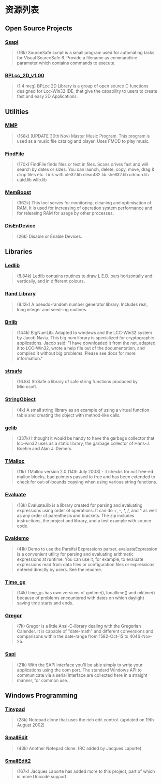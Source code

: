 # 资源列表

## Open Source Projects

### [Ssapi](https://github.com/f0ghua/lccReferenceBook/tree/master/src/Ssapi)
> (16k) SourceSafe script is a small program used for automating tasks for Visual SourceSafe 6. Provide a filename as commandline parameter which contains commands to execute.

### [BPLcc_2D_v1.00](https://github.com/f0ghua/lccReferenceBook/tree/master/src/BPLcc_2D_v1.00)
> (1.4 meg) BPLcc 2D Library is a group of open source C functions designed for Lcc-Win32 IDE, that give the cabapility to users to create fast and easy 2D Applications.

## Utilities

### [MMP](https://github.com/f0ghua/lccReferenceBook/tree/master/src/MMP)
> (158k) (UPDATE 30th Nov) Master Music Program. This program is used as a music file catalog and player. Uses FMOD to play music.

### [FindFile](https://github.com/f0ghua/lccReferenceBook/tree/master/src/FindFile)
> (170k) FindFile finds files or text in files. Scans drives fast and will search by dates or sizes. You can launch, delete, copy, move, drag & drop files etc. Link with ole32.lib oleaut32.lib shell32.lib urlmon.lib uuid.lib wlib.lib

### [MemBoost](https://github.com/f0ghua/lccReferenceBook/tree/master/src/MemBoost)
> (362k) This tool serves for monitoring, cleaning and optimisation of RAM. It is used for increasing of operation system performance and for releasing RAM for usage by other processes.

### [DisEnDevice](https://github.com/f0ghua/lccReferenceBook/tree/master/src/DisEnDevice)
> (26k) Disable or Enable Devices.

## Libraries

### [Ledlib](https://github.com/f0ghua/lccReferenceBook/tree/master/src/leds)
> (8.84k) Ledlib contains routines to draw L.E.D. bars horizontally and vertically, and in different colours.

### [Rand Library](https://github.com/f0ghua/lccReferenceBook/tree/master/src/rand)
> (8.12k) A pseudo-random number generator library. Includes real, long integer and seed-ing routines.

### [Bnlib](https://github.com/f0ghua/lccReferenceBook/tree/master/src/bnlib)
> (144k) BigNumLib. Adapted to windows and the LCC-Win32 system by Jacob Navia. This big num library is specialized for cryptographic applications. Jacob said: "I have downloaded it from the net, adapted it to LCC-Win32, wrote a help file out of the documentation, and compiled it without big problems. Please see docs for more information."

### [strsafe](https://github.com/f0ghua/lccReferenceBook/tree/master/src/strsafe)
> (16.8k) StrSafe a library of safe string functions produced by Microsoft.

### [StringObject](https://github.com/f0ghua/lccReferenceBook/tree/master/src/StrObj)
> (4k) A small string library as an example of using a virtual function table and creating the object with method-like calls.

### [gclib](https://github.com/f0ghua/lccReferenceBook/tree/master/src/gclib)
> (337k) I thought it would be handy to have the garbage collector that lcc-win32 uses as a static library, the garbage collector of Hans-J. Boehm and Alan J. Demers.

### [TMalloc](https://github.com/f0ghua/lccReferenceBook/tree/master/src/TMalloc)
> (11k) TMalloc version 2.0 (14th July 2003) - it checks for not free-ed malloc blocks, bad pointers passed to free and has been extended to check for out-of-bounds copying when using various string functions.

### [Evaluate](https://github.com/f0ghua/lccReferenceBook/tree/master/src/Evaluate)
> (13k) Evaluate.lib is a library created for parsing and evaluating expressions using order of operations. It can do +, -, \*, /, and ^ as well as any order of parenthesis and brackets. The zip includes instructions, the project and library, and a test example with source code.

### [Evaldemo](https://github.com/f0ghua/lccReferenceBook/tree/master/src/evaldemo)
> (41k) Demo to use the Parsifal Expressions parser. evaluateExpression is a convenient utility for parsing and evaluating arithmetic expressions at runtime. You can use it, for example, to evaluate expressions read from data files or configuration files or expressions entered directly by users. See the readme.

### [Time_gs](https://github.com/f0ghua/lccReferenceBook/tree/master/src/time_gs)
> (14k) time_gs has own versions of gmtime(), localtime() and mktime() because of problems encountered with dates on which daylight saving time starts and ends.

### [Gregor](https://github.com/f0ghua/lccReferenceBook/tree/master/src/Gregor)
> (7k) Gregor is a little Ansi-C-library dealing with the Gregorian Calender. It is capable of "date-math" and different conversions and comparisons within the date-range from 1582-Oct-15 to 4046-Nov-25.

### [Sapi](https://github.com/f0ghua/lccReferenceBook/tree/master/src/Sapi)
> (21k) With the SAPI interface you'll be able simply to write your applications using the com port. The standard Windows API to communicate via a serial interface are collected here in a straight manner, for common use.

## Windows Programming

### [Tinypad](https://github.com/f0ghua/lccReferenceBook/tree/master/src/Tinypad)
> (28k) Notepad clone that uses the rich edit control. (updated on 19th August 2002)

### [SmallEdit](https://github.com/f0ghua/lccReferenceBook/tree/master/src/SmallEdit)
> (43k) Another Notepad clone. (RC added by Jacques Laporte)

### [SmallEdit2](https://github.com/f0ghua/lccReferenceBook/tree/master/src/SmallEt2)
> (167k) Jacques Laporte has added more to this project, part of which is more Unicode support.

